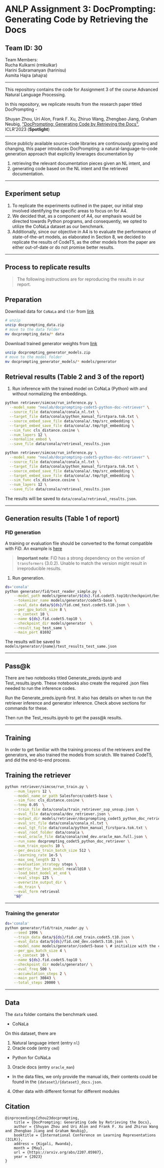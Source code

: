 # ANLP Assignment 3: DocPrompting: Generating Code by Retrieving the Docs

## Team ID: 30
Team Members:   
Rucha Kulkarni (rmkulkar)   
Harini Subramanyan (harinisu)   
Asmita Hajra (ahajra)   

--- 

This repository contains the code for Assignment 3 of the course Advanced Natural Language Processing. 

In this repository, we replicate results from the research paper titled DocPrompting -

Shuyan Zhou, Uri Alon, Frank F. Xu, Zhiruo Wang, Zhengbao Jiang, Graham Neubig, ["DocPrompting: Generating Code by Retrieving the Docs"](https://arxiv.org/pdf/2207.05987.pdf),
ICLR'2023 (**Spotlight**) 

---


Since publicly available source-code libraries are continuously growing and changing, this paper 
introduces DocPrompting: a natural-language-to-code generation approach that explicitly leverages documentation by
1. retrieving the relevant documentation pieces given an NL intent, 
and
2. generating code based on the NL intent and the retrieved documentation. 


---

## Experiment setup

1. To replicate the experiments outlined in the paper, our initial step involved identifying the specific areas to focus on for A4. 
2. We decided that, as a component of A4, our emphasis would be directed towards Python programs, and consequently, we opted to utilize the CoNaLa dataset as our benchmark.
3. Additionally, since our objective in A4 is to evaluate the performance of state-of-the-art models, as elaborated in Section 8, we decided to replicate the results of CodeT5, as the other models from the paper are either out-of-date or do not promise better results.
   
---

## Process to replicate results

>The following instructions are for reproducing the results in our report.

## Preparation

Download data for `CoNaLa` and `tldr` from [link](https://drive.google.com/file/d/1CzNlo8-e4XqrgAME5zHEWEKIQMPga0xl/view?usp=sharing)
```bash
# unzip
unzip docprompting_data.zip
# move to the data folder
mv docprompting_data/* data
```

Download trained generator weights from [link](https://drive.google.com/file/d/1NmPMxY1EOWkjM7S8VSKa13DKJmEZ3TqV/view?usp=sharing)
```bash
unzip docprompting_generator_models.zip
# move to the model folder
mv docprompting_generator_models/* models/generator

```
## Retrieval results (Table 2 and 3 of the report)

1. Run inference with the trained model on CoNaLa (Python) with and without normalizing the embeddings.
   
```bash
python retriever/simcse/run_inference.py \
  --model_name "neulab/docprompting-codet5-python-doc-retriever" \
  --source_file data/conala/conala_nl.txt \
  --target_file data/conala/python_manual_firstpara.tok.txt \
  --source_embed_save_file data/conala/.tmp/src_embedding \
  --target_embed_save_file data/conala/.tmp/tgt_embedding \
  --sim_func cls_distance.cosine \
  --num_layers 12 \
  --normalize_embed \
  --save_file data/conala/retrieval_results.json
```

```bash
python retriever/simcse/run_inference.py \
  --model_name "neulab/docprompting-codet5-python-doc-retriever" \
  --source_file data/conala/conala_nl.txt \
  --target_file data/conala/python_manual_firstpara.tok.txt \
  --source_embed_save_file data/conala/.tmp/src_embedding \
  --target_embed_save_file data/conala/.tmp/tgt_embedding \
  --sim_func cls_distance.cosine \
  --num_layers 12 \
  --save_file data/conala/retrieval_results.json
```

The results will be saved to `data/conala/retrieval_results.json`.

---
## Generation results (Table 1 of report)

### FID generation


A training or evaluation file should be converted to the format compatible with FiD. 
An example is [here](./data/conala/example_fid_data.json)
> **Important note**: FiD has a strong dependency on the version of `transformers` (3.0.2).
> Unable to match the version might result in irreproducible results.
> 
1. Run generation.
   
```bash
ds='conala'
python generator/fid/test_reader_simple.py \
    --model_path models/generator/${ds}.fid.codet5.top10/checkpoint/best_dev/best_dev/ \
    --tokenizer_name models/generator/codet5-base \
    --eval_data data/${ds}/fid.cmd_test.codet5.t10.json \
    --per_gpu_batch_size 8 \
    --n_context 10 \
    --name ${ds}.fid.codet5.top10 \
    --checkpoint_dir models/generator  \
    --result_tag test_same \
    --main_port 81692
```
The results will be saved to `models/generator/{name}/test_results_test_same.json`

---
## Pass@k

There are two notebooks titled Generate_preds.ipynb and Test_results.ipynb. These notebooks also create the required .json files needed to run the inference codes.

Run the Generate_preds.ipynb first. It also has details on when to run the retriever inference and generator inference. 
Check above sections for commands for these. 

Then run the Test_results.ipynb to get the pass@k results.

---

## Training

In order to get familiar with the training process of the retrievers and the generators, we also trained the models from scratch. 
We trained CodeT5, and did the end-to-end process.

## Training the retriever

```bash
python retriever/simcse/run_train.py \
    --num_layers 12 \
    --model_name_or_path Salesforce/codet5-base \
    --sim_func cls_distance.cosine \
    --temp 0.05  \
    --train_file data/conala/train_retriever_sup_unsup.json \
    --eval_file data/conala/dev_retriever.json \
    --output_dir models/retriever/docprompting_codet5_python_doc_retriever \
    --eval_src_file data/conala/conala_nl.txt \
    --eval_tgt_file data/conala/python_manual_firstpara.tok.txt \
    --eval_root_folder data/conala \
    --eval_oracle_file data/conala/cmd_dev.oracle_man.full.json \
    --run_name docprompting_codet5_python_doc_retriever \
    --num_train_epochs 10 \
    --per_device_train_batch_size 512 \
    --learning_rate 1e-5 \
    --max_seq_length 32 \
    --evaluation_strategy steps \
    --metric_for_best_model recall@10 \
    --load_best_model_at_end \
    --eval_steps 125 \
    --overwrite_output_dir \
    --do_train \
    --eval_form retrieval
    "$@"
```
---

### Training the generator

```bash
ds='conala'
python generator/fid/train_reader.py \
    --seed 1996 \
    --train_data data/${ds}/fid.cmd_train.codet5.t10.json \
    --eval_data data/${ds}/fid.cmd_dev.codet5.t10.json \
    --model_name models/generator/codet5-base \ # initialize with the codet5-base model \
    --per_gpu_batch_size 4 \
    --n_context 10 \
    --name ${ds}.fid.codet5.top10 \
    --checkpoint_dir models/generator/ \
    --eval_freq 500 \
    --accumulation_steps 2 \
    --main_port 30843 \
    --total_steps 20000 \
```
---
## Data
The `data` folder contains the benchmark used.
* CoNaLa

On this dataset, there are
1. Natural language intent (entry `nl`)
2. Oracle code (entry `cmd`) 
  * Python for CoNaLa
3. Oracle docs (entry `oracle_man`) 
  * In the data files, we only provide the manual ids, their contents could be found in the `{dataset}/{dataset}_docs.json`.
4. Other data with different format for different modules


## Citation
```
@inproceedings{zhou23docprompting,
    title = {DocPrompting: Generating Code by Retrieving the Docs},
    author = {Shuyan Zhou and Uri Alon and Frank F. Xu and Zhiruo Wang and Zhengbao Jiang and Graham Neubig},
    booktitle = {International Conference on Learning Representations (ICLR)},
    address = {Kigali, Rwanda},
    month = {May},
    url = {https://arxiv.org/abs/2207.05987},
    year = {2023}
}
```

